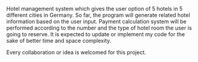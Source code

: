 Hotel management system which gives the user option of 5 hotels in 5 different cities in Germany. So far, the program will generate related hotel information based on the
user input. Payment calculation system will be performed according to the number and the type of hotel room the user is going to reserve. It is expected to update or implement my code for the sake of better time and space complexity. 

Every collaboration or idea is welcomed for this project.
